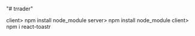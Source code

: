 "# trrader"

client> npm install node_module
server> npm install node_module
client> npm i react-toastr
